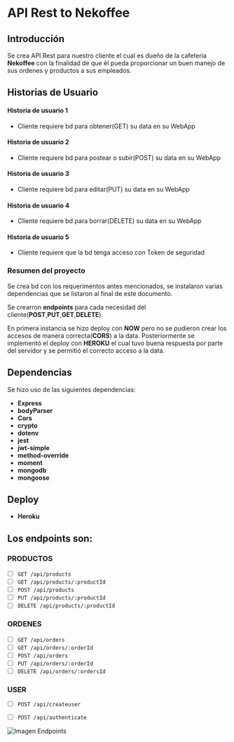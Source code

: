 # API Rest to Nekoffee 

## Introducción

Se crea API Rest para nuestro cliente el cual es dueño de la cafetería **Nekoffee** con la finalidad de que él pueda proporcionar un buen manejo de sus ordenes y productos a sus empleados.


## Historias de Usuario

#### Historia de usuario 1
* Cliente requiere bd para obtener(GET) su data en su WebApp
#### Historia de usuario 2
* Cliente requiere bd para postear o subir(POST) su data en su WebApp
#### Historia de usuario 3
* Cliente requiere bd para editar(PUT) su data en su WebApp
#### Historia de usuario 4
* Cliente requiere bd para borrar(DELETE) su data en su WebApp
#### Historia de usuario 5
* Cliente requiere que la bd tenga acceso con Token de seguridad


### Resumen del proyecto

Se crea bd con los requerimentos antes mencionados, se instalaron varias dependencias que se listaron al final de este documento.

Se crearron **endpoints** para cada necesidad del cliente(**POST**,**PUT**,**GET**,**DELETE**).

En primera instancia se hizo deploy con **NOW** pero no se pudieron crear los accesos de manera correcta(**CORS**) a la data. Posteriormente se implementó el deploy con **HEROKU** el cual tuvo buena respuesta por parte del servidor y se permitió el correcto acceso a la data.



## Dependencias

Se hizo uso de las siguientes dependencias:

* **Express**
* **bodyParser**
* **Cors**
* **crypto**
* **dotenv**
* **jest**
* **jwt-simple**
* **method-override**
* **moment**
* **mongodb**
* **mongoose**

## Deploy

* **Heroku**


## Los endpoints son:


### PRODUCTOS

* [ ] `GET /api/products`
* [ ] `GET /api/products/:productId`
* [ ] `POST /api/products`
* [ ] `PUT /api/products/:productId`
* [ ] `DELETE /api/products/:productId`

### ORDENES

* [ ] `GET /api/orders`
* [ ] `GET /api/orders/:orderId`
* [ ] `POST /api/orders`
* [ ] `PUT /api/orders/:orderId`
* [ ] `DELETE /api/orders/:ordersId`

### USER

* [ ] `POST /api/createuser`
* [ ] `POST /api/authenticate`


![Imagen Endpoints](https://i.ibb.co/8m64bzn/Captura-de-pantalla-de-2019-10-14-12-25-35.png)

